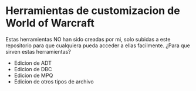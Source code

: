 Herramientas de customizacion de World of Warcraft
==================================================
Estas herramientas NO han sido creadas por mi, solo subidas a este repositorio para que cualquiera pueda acceder a ellas facilmente.
¿Para que sirven estas herramientas?
+ Edicion de ADT
+ Edicion de DBC
+ Edicion de MPQ
+ Edicion de otros tipos de archivo
